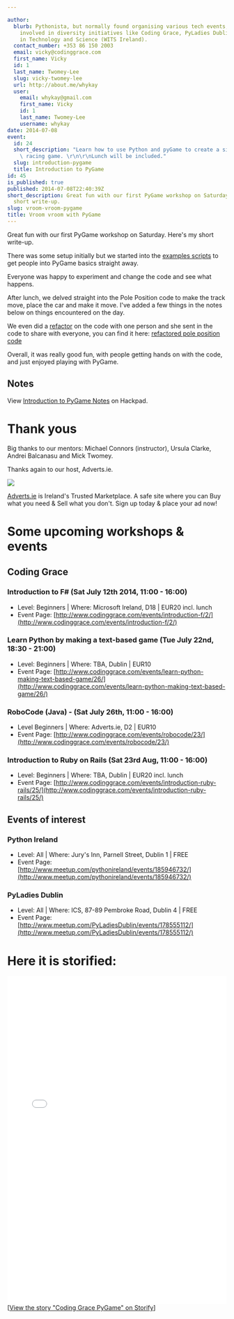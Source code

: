 ```yaml
---

author:
  blurb: Pythonista, but normally found organising various tech events, and now heavily
    involved in diversity initiatives like Coding Grace, PyLadies Dublin, and Women
    in Technology and Science (WITS Ireland).
  contact_number: +353 86 150 2003
  email: vicky@codinggrace.com
  first_name: Vicky
  id: 1
  last_name: Twomey-Lee
  slug: vicky-twomey-lee
  url: http://about.me/whykay
  user:
    email: whykay@gmail.com
    first_name: Vicky
    id: 1
    last_name: Twomey-Lee
    username: whykay
date: 2014-07-08
event:
  id: 24
  short_description: "Learn how to use Python and pyGame to create a simple 2D motoring\
    \ racing game. \r\n\r\nLunch will be included."
  slug: introduction-pygame
  title: Introduction to PyGame
id: 45
is_published: true
published: 2014-07-08T22:40:39Z
short_description: Great fun with our first PyGame workshop on Saturday. Here's my
  short write-up.
slug: vroom-vroom-pygame
title: Vroom vroom with PyGame
---
```


Great fun with our first PyGame workshop on Saturday. Here's my short write-up.

There was some setup initially but we started into the [examples scripts](https://bitbucket.org/codinggrace/python-project-workshop/src/tip/workshops/pygame/examples/?at=default) to get people into PyGame basics straight away.

Everyone was happy to experiment and change the code and see what happens.

After lunch, we delved straight into the Pole Position code to make the track move, place the car and make it move. I've added a few things in the notes below on things encountered on the day.

We even did a [refactor](http://en.wikipedia.org/wiki/Code_refactoring) on the code with one person and she sent in the code to share with everyone, you can find it here: [refactored pole position code](https://bitbucket.org/codinggrace/python-project-workshop/src/tip/workshops/pygame/workshop_01.py?at=default)

Overall, it was really good fun, with people getting hands on with the code, and just enjoyed playing with PyGame.

## Notes

<script src="https://codinggrace.hackpad.com/G2jMP4aBRPS.js"></script><noscript><div>View <a href="https://codinggrace.hackpad.com/G2jMP4aBRPS">Introduction to PyGame Notes</a> on Hackpad.</div></noscript>

# Thank yous

Big thanks to our mentors: Michael Connors (instructor), Ursula Clarke, Andrei Balcanasu and Mick Twomey.

Thanks again to our host, Adverts.ie.

<img src="http://i.imgur.com/2T8fPIX.png">

[Adverts.ie](http://Adverts.ie) is Ireland's Trusted Marketplace. A safe site where you can Buy what you need & Sell what you don't. Sign up today & place your ad now!

# Some upcoming workshops & events
## Coding Grace
### Introduction to F# (Sat July 12th 2014, 11:00 - 16:00)
* Level: Beginners | Where: Microsoft Ireland, D18 | EUR20 incl. lunch
* Event Page: [http://www.codinggrace.com/events/introduction-f/2/](http://www.codinggrace.com/events/introduction-f/2/)

### Learn Python by making a text-based game (Tue July 22nd, 18:30 - 21:00)
* Level: Beginners | Where: TBA, Dublin | EUR10
* Event Page: [http://www.codinggrace.com/events/learn-python-making-text-based-game/26/](http://www.codinggrace.com/events/learn-python-making-text-based-game/26/)

### RoboCode (Java) - (Sat July 26th, 11:00 - 16:00)
* Level Beginners | Where: Adverts.ie, D2 | EUR10
* Event Page: [http://www.codinggrace.com/events/robocode/23/](http://www.codinggrace.com/events/robocode/23/)

### Introduction to Ruby on Rails (Sat 23rd Aug, 11:00 - 16:00)
* Level: Beginners | Where: TBA, Dublin | EUR20 incl. lunch
* Event Page: [http://www.codinggrace.com/events/introduction-ruby-rails/25/](http://www.codinggrace.com/events/introduction-ruby-rails/25/)

## Events of interest
### Python Ireland
* Level: All | Where: Jury's Inn, Parnell Street, Dublin 1 | FREE
* Event Page: [http://www.meetup.com/pythonireland/events/185946732/](http://www.meetup.com/pythonireland/events/185946732/)

### PyLadies Dublin
* Level: All | Where: ICS, 87-89 Pembroke Road, Dublin 4 | FREE
* Event Page: [http://www.meetup.com/PyLadiesDublin/events/178555112/](http://www.meetup.com/PyLadiesDublin/events/178555112/)

# Here it is storified:

<div class="storify"><iframe src="//storify.com/whykay/coding-grace-pygame/embed?header=false&border=false" width="100%" height=750 frameborder=no allowtransparency=true></iframe><script src="//storify.com/whykay/coding-grace-pygame.js?header=false&border=false"></script><noscript>[<a href="//storify.com/whykay/coding-grace-pygame" target="_blank">View the story "Coding Grace PyGame" on Storify</a>]</noscript></div>